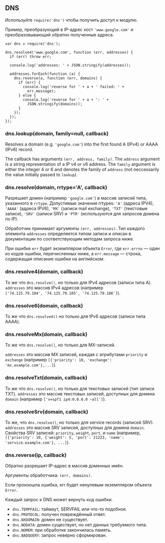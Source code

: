 ## DNS

Используйте `require('dns')` чтобы получить доступ к модулю.

Пример, преобразующий в IP-адрес хост `'www.google.com'`
и преобразовывающий обратно полученные адреса.

    var dns = require('dns');

    dns.resolve4('www.google.com', function (err, addresses) {
      if (err) throw err;

      console.log('addresses: ' + JSON.stringify(addresses));

      addresses.forEach(function (a) {
        dns.reverse(a, function (err, domains) {
          if (err) {
            console.log('reverse for ' + a + ' failed: ' +
              err.message);
          } else {
            console.log('reverse for ' + a + ': ' +
              JSON.stringify(domains));
          }
        });
      });
    });

### dns.lookup(domain, family=null, callback)

Resolves a domain (e.g. `'google.com'`) into the first found A (IPv4) or
AAAA (IPv6) record.

The callback has arguments `(err, address, family)`.  The `address` argument
is a string representation of a IP v4 or v6 address. The `family` argument
is either the integer 4 or 6 and denotes the family of `address` (not
neccessarily the value initially passed to `lookup`).


### dns.resolve(domain, rrtype='A', callback)

Разрешает домен (например `'google.com'`) в массив записей типа, указанного в `rrtype`.
Допустимые значения rrtypes: `'A'` (адреса IPV4), `'AAAA'` (адреса IPV6),
`'MX'` (записи mail exchange), `'TXT'` (текстовые записи), `'SRV'` (записи SRV)
и `'PTR'` (используются для запросов домена по IP).

Обработчик принимает аргументы `(err, addresses)`. Тип каждого элемента `addresses`
определяется типом записи и описан в документации по соответствующим методам запроса ниже.

При ошибке `err` будет экземпляром объекта `Error`, где `err.errno` — один из кодов ошибки,
перечисленных ниже, а `err.message` — строка, содержащая описание ошибки на английском.

### dns.resolve4(domain, callback)

То же что `dns.resolve()`, но только для IPv4 адресов (записи типа A).
`addresses` это массив IPv4 адресов (например  
`['74.125.79.104', '74.125.79.105', '74.125.79.106']`).

### dns.resolve6(domain, callback)

То же что `dns.resolve4()` но только для IPv6 адресов (записи типа AAAA).

### dns.resolveMx(domain, callback)

То же что `dns.resolve()`, но только для MX-записей.

`addresses` это массив MX записей, каждая с атрибутами `priority` и `exchange`
(например `[{'priority': 10, 'exchange': 'mx.example.com'},...]`).

### dns.resolveTxt(domain, callback)

То же что `dns.resolve()`, но только для текстовых записей (тип записи TXT).
`addresses` это массив текстовых записей, доступных для домена `domain`
(например `['v=spf1 ip4:0.0.0.0 ~all']`).

### dns.resolveSrv(domain, callback)

То же, что `dns.resolve()`, но только для service records (записей SRV).
`addresses` это массив SRV записей, доступных для домена `domain`.
Свойства SRV записей: `priority`, `weight`, `port`, и `name`
(например, `[{'priority': 10, {'weight': 5, 'port': 21223, 'name': 'service.example.com'}, ...]`).

### dns.reverse(ip, callback)

Обратно разрешает IP-адрес в массив доменных имён.

Аргументы обработчика: `(err, domains)`.

Если произошла ошибка, err будет ненулевым экземпляром объекта `Error`.

Каждый запрос к DNS может вернуть код ошибки.

- `dns.TEMPFAIL`: таймаут, SERVFAIL или что-то подобное.
- `dns.PROTOCOL`: получен повреждённый ответ.
- `dns.NXDOMAIN`: домен не существует.
- `dns.NODATA`: домен существует, но нет данных требуемого типа.
- `dns.NOMEM`: при обработке закончилась память.
- `dns.BADQUERY`: запрос неверно сформирован.

